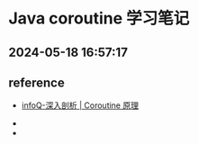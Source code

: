 # Java coroutine 学习笔记

## 2024-05-18 16:57:17


## reference

- [infoQ-深入剖析 | Coroutine 原理](https://xie.infoq.cn/article/cef6d2931a54f85142d863db7)

- 

- 
